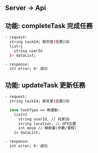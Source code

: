 ## Server -> Api

## 功能: completeTask 完成任務

```bash
- request:
  string taskId; 聊天室(任務)ID
  list<{
    string userId
  }> dataList;
```

```bash
- response:
  int error; 0: 成功
```

## 功能: updateTask 更新任務

```bash
- request:
  string taskId; 聊天室(任務)ID

  case taskType == 揪運動:
    list<{
      string userId, // 玩家ID
      string location, // GPS位置
      int move // 移動量(步數/里程)
    }> dataList;
```

```bash
- response:
  int error; 0: 成功
```
